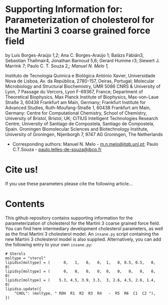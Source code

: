 # Supporting Information for: Parameterization of cholesterol for the Martini 3 coarse grained force field

by Luís Borges-Araújo 1,2; Ana C. Borges-Araújo 1; Balázs Fábián3, Sebastian Thallmair4, Jonathan Barnoud 5,6; Gerard Humme r3; Siewert J. Marrink 7; Paulo C. T. Souza 2,*; Manuel N. Melo 1,*

Instituto de Tecnologia Química e Biológica António Xavier, Universidade Nova de Lisboa, Av. da República, 2780-157, Oeiras, Portugal;
Molecular Microbiology and Structural Biochemistry, UMR 5086 CNRS & University of Lyon, 7 Passage du Vercors, Lyon F-69367, France;
Department of Theoretical Biophysics, Max Planck Institute of Biophysics, Max-von-Laue Straße 3, 60438 Frankfurt am Main, Germany;
Frankfurt Institute for Advanced Studies, Ruth-Moufang-Straße 1, 60438 Frankfurt am Main, Germany:
Centre for Computational Chemistry, School of Chemistry, University of Bristol, Bristol, UK;
CiTIUS Intelligent Technologies Research Centre, University of Santiago de Compostela, Santiago de Compostela, Spain.
Groningen Biomolecular Sciences and Biotechnology Institute, University of Groningen, Nijenborgh 7, 9747 AG Groningen, The Netherlands

* Corresponding authors:   Manuel N. Melo - m.n.melo@itqb.unl.pt; Paulo C.T.Souza - paulo.telles-de-souza@ibcp.fr

# Cite us!
If you use these parameters please cite the following article...

# Contents
This github repository contains supporting information for the parameterization of cholesterol for the Martini 3 coarse grained force field. You can find here intermediary development cholesterol parameters, as well as the final Martini 3 cholesterol model. An `insane.py` script containing the new Martini 3 cholesterol model is also supplied. Alternatively, you can add the following entry to your own `insane.py`:
```
# Sterols
moltype = "sterol"
lipidsx[moltype] = (      0,   1,   0,   0,  1,   0, 0.5, 0.5,   0,  0)
lipidsy[moltype] = (      0,   0,   0,   0,  0,   0,   0,   0,   0,  0)
lipidsz[moltype] = (    5.3, 4.5, 3.9, 3.3,  3, 2.6, 4.5, 2.6, 1.4,  0)
lipidsa.update({
    "CHOL": (moltype, " ROH  R1  R2  R3  R4   -  R5  R6  C1  C2 "),
})
```

